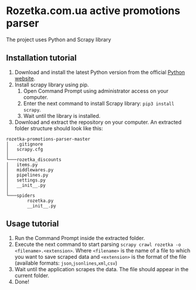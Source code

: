 # Rozetka.com.ua active promotions parser
The project uses Python and Scrapy library
## Installation tutorial
1. Download and install the latest Python version from the official [Python website](https://www.python.org/).
2. Install scrapy library using pip.
    1) Open Command Prompt using administrator access on your computer.
    2) Enter the next command to install Scrapy library: `pip3 install scrapy`.
    3) Wait until the library is installed.
3. Download and extract the repository on your computer.
    An extracted folder structure should look like this:
```
rozetka-promotions-parser-master
│   .gitignore
│   scrapy.cfg
│
└───rozetka_discounts
│   items.py
│   middlewares.py
│   pipelines.py
│   settings.py
│   __init__.py
│
└───spiders
        rozetka.py
        __init__.py
```
## Usage tutorial
1. Run the Command Prompt inside the extracted folder.
2. Execute the next command to start parsing `scrapy crawl rozetka -o <filename>.<extension>`. 
Where `<filename>` is the name of a file to which you want to save scraped data and `<extension>` is the format of the file (available formats: `json`,`jsonlines`,`xml`,`csv`)
3. Wait until the application scrapes the data. The file should appear in the current folder.
4. Done!

